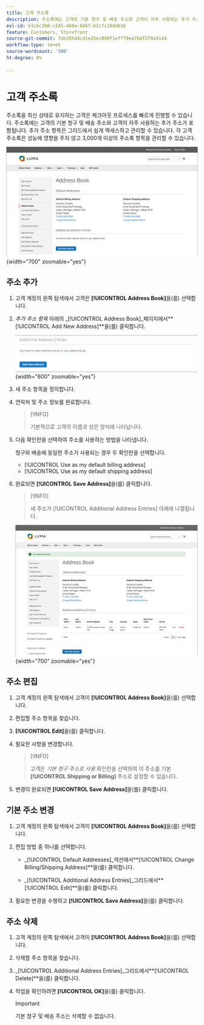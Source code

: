 ```yaml
---
title: 고객 주소록
description: 주소록에는 고객의 기본 청구 및 배송 주소와 고객이 자주 사용하는 추가 주소가 포함됩니다.
exl-id: b1cbc3b0-c245-4b8a-886f-b2cfc104db16
feature: Customers, Storefront
source-git-commit: 7de285d4cd1e25ec890f1efff9ea7bdf2f0a9144
workflow-type: tm+mt
source-wordcount: '300'
ht-degree: 0%

---
```


# 고객 주소록

주소록을 최신 상태로 유지하는 고객은 체크아웃 프로세스를 빠르게 진행할 수 있습니다. 주소록에는 고객의 기본 청구 및 배송 주소와 고객이 자주 사용하는 추가 주소가 포함됩니다. 추가 주소 항목은 그리드에서 쉽게 액세스하고 관리할 수 있습니다. 각 고객 주소록은 성능에 영향을 주지 않고 3,000개 이상의 주소록 항목을 관리할 수 있습니다.

![주소록](assets/customer-account-dashboard-address-book.png){width="700" zoomable="yes"}

## 주소 추가

1. 고객 계정의 왼쪽 탐색에서 고객은 **[!UICONTROL Address Book]**&#x200B;을(를) 선택합니다.

1. _추가 주소 항목_ 아래의 _[!UICONTROL Address Book]_페이지에서&#x200B;**[!UICONTROL Add New Address]**을(를) 클릭합니다.

   ![새 주소 추가](assets/add-new-address.png){width="600" zoomable="yes"}

1. 새 주소 항목을 정의합니다.

1. 연락처 및 주소 정보를 완료합니다.

   >[!INFO]
   >
   >기본적으로 고객의 이름과 성은 양식에 나타납니다.

1. 다음 확인란을 선택하여 주소를 사용하는 방법을 나타냅니다.

   청구와 배송에 동일한 주소가 사용되는 경우 두 확인란을 선택합니다.

   * [!UICONTROL Use as my default billing address]
   * [!UICONTROL Use as my default shipping address]

1. 완료되면 **[!UICONTROL Save Address]**&#x200B;을(를) 클릭합니다.

   >[!INFO]
   >
   >새 주소가 [!UICONTROL Additional Address Entries] 아래에 나열됩니다.

   ![추가 주소 항목](assets/customer-account-dashboard-address-saved.png){width="700" zoomable="yes"}

## 주소 편집

1. 고객 계정의 왼쪽 탐색에서 고객이 **[!UICONTROL Address Book]**&#x200B;을(를) 선택합니다.

1. 편집할 주소 항목을 찾습니다.

1. **[!UICONTROL Edit]**&#x200B;을(를) 클릭합니다.

1. 필요한 사항을 변경합니다.

   >[!INFO]
   >
   >고객은 _기본 청구 주소로 사용_ 확인란을 선택하여 이 주소를 기본 **[!UICONTROL Shipping or Billing]** 주소로 설정할 수 있습니다.

1. 변경이 완료되면 **[!UICONTROL Save Address]**&#x200B;을(를) 클릭합니다.

## 기본 주소 변경

1. 고객 계정의 왼쪽 탐색에서 고객이 **[!UICONTROL Address Book]**&#x200B;을(를) 선택합니다.

1. 편집 방법 중 하나를 선택합니다.

   * _[!UICONTROL Default Addresses]_섹션에서&#x200B;**[!UICONTROL Change Billing/Shipping Address]**을(를) 클릭합니다.

   * _[!UICONTROL Additional Address Entries]_그리드에서&#x200B;**[!UICONTROL Edit]**을(를) 클릭합니다.

1. 필요한 변경을 수행하고 **[!UICONTROL Save Address]**&#x200B;을(를) 클릭합니다.

## 주소 삭제

1. 고객 계정의 왼쪽 탐색에서 고객이 **[!UICONTROL Address Book]**&#x200B;을(를) 선택합니다.

1. 삭제할 주소 항목을 찾습니다.

1. _[!UICONTROL Additional Address Entries]_그리드에서&#x200B;**[!UICONTROL Delete]**을(를) 클릭합니다.

1. 작업을 확인하려면 **[!UICONTROL OK]**&#x200B;을(를) 클릭합니다.

   >[!IMPORTANT]
   >
   >기본 청구 및 배송 주소는 삭제할 수 없습니다.

